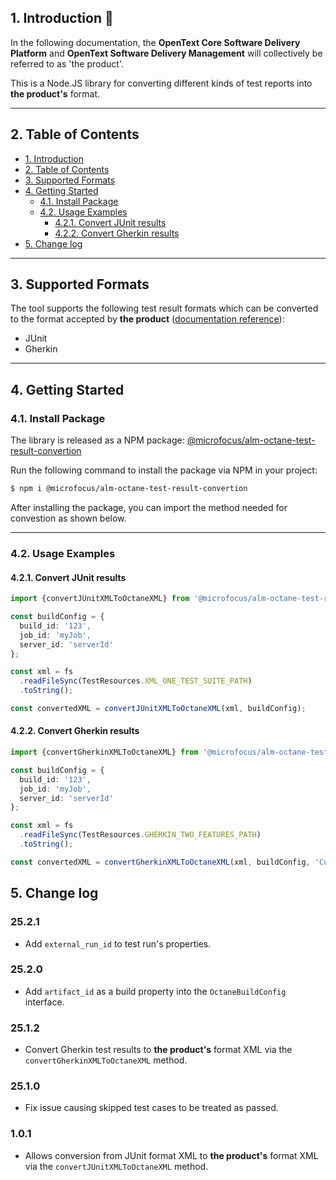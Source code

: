 ## 1. Introduction 🚀

In the following documentation, the **OpenText Core Software Delivery Platform** and **OpenText Software Delivery Management** will collectively be referred to as 'the product'.

This is a Node.JS library for converting different kinds of test reports into **the product's** format.

---

## 2. Table of Contents

- [1. Introduction](#1-introduction-)
- [2. Table of Contents](#2-table-of-contents)
- [3. Supported Formats](#3-supported-formats)
- [4. Getting Started](#4-getting-started)
  - [4.1. Install Package](#41-install-package)
  - [4.2. Usage Examples](#42-usage-examples)
    - [4.2.1. Convert JUnit results](#421-convert-junit-results)
    - [4.2.2. Convert Gherkin results](#422-convert-gherkin-results)
- [5. Change log](#5-change-log)

---

## 3. Supported Formats

The tool supports the following test result formats which can be converted to the format accepted by **the product** ([documentation reference](https://admhelp.microfocus.com/octane/en/23.4-24.3/Online/Content/API/test-results.htm)):

- JUnit
- Gherkin

---

## 4. Getting Started

### 4.1. Install Package

The library is released as a NPM package: [@microfocus/alm-octane-test-result-convertion](https://www.npmjs.com/package/@microfocus/alm-octane-test-result-convertion)

Run the following command to install the package via NPM in your project:

```bash
$ npm i @microfocus/alm-octane-test-result-convertion
```

After installing the package, you can import the method needed for convestion as shown below.

---

### 4.2. Usage Examples

#### 4.2.1. Convert JUnit results

```typescript
import {convertJUnitXMLToOctaneXML} from '@microfocus/alm-octane-test-result-convertion';

const buildConfig = {
  build_id: '123',
  job_id: 'myJob',
  server_id: 'serverId'
};

const xml = fs
  .readFileSync(TestResources.XML_ONE_TEST_SUITE_PATH)
  .toString();

const convertedXML = convertJUnitXMLToOctaneXML(xml, buildConfig);
```

#### 4.2.2. Convert Gherkin results

```typescript
import {convertGherkinXMLToOctaneXML} from '@microfocus/alm-octane-test-result-convertion';

const buildConfig = {
  build_id: '123',
  job_id: 'myJob',
  server_id: 'serverId'
};

const xml = fs
  .readFileSync(TestResources.GHERKIN_TWO_FEATURES_PATH)
  .toString();

const convertedXML = convertGherkinXMLToOctaneXML(xml, buildConfig, 'Cucumber');
```

## 5. Change log

### 25.2.1
- Add `external_run_id` to test run's properties.

### 25.2.0
- Add `artifact_id` as a build property into the `OctaneBuildConfig` interface.

### 25.1.2
- Convert Gherkin test results to **the product's** format XML via the `convertGherkinXMLToOctaneXML` method.

### 25.1.0
- Fix issue causing skipped test cases to be treated as passed.

### 1.0.1
- Allows conversion from JUnit format XML to **the product's** format XML via the `convertJUnitXMLToOctaneXML` method.
